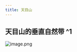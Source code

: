 ```yaml
---
title: 天目山
---
```

## 天目山的垂直自然带 ^1

![image.png](https://gotcha-picgo-bed.oss-cn-beijing.aliyuncs.com/20240317151735.png)


[^1]: 熊振, “西天目山南坡垂直自然带分异规律,” 地理研究, vol. 11, no. 2, Jun. 1992.


